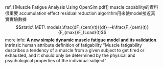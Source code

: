 ref. [[Muscle Fatigue Analysis Using OpenSim.pdf]]
muscle capability的資料很重要
accumulation effect
residual reduction algorithm用來使model接近真實實驗數據
$$static\ MET\ models:\frac{dF_{cem}(t)}{dt}=-k\frac{F_{cem}(t)}{F_{max}}F_{Load}(t)$$
more info: **A new simple dynamic muscle fatigue model and its validation.**
intrinsic human attribute
definition of fatigability
"Muscle fatigability describes a tendency of a muscle from a given subject to get tired or exhausted, and it should only be determined by the physical and psychological properties of the individual subject"